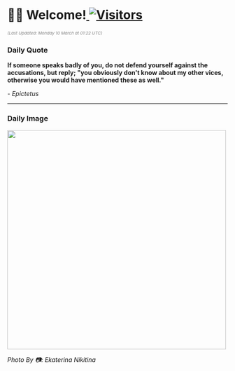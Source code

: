 <h1>👋🏽 Welcome!<a href="https://github.com/OmitNomis/"> <img src="https://visitor-badge.laobi.icu/badge?page_id=OmitNomis" alt="Visitors"></a></h1>

<i><p style="font-size: 0.6rem; color:gray">(Last Updated: Monday 10 March at 01:22 UTC)</p></i>

<h3> Daily Quote </h3>
<b><p>If someone speaks badly of you, do not defend yourself against the accusations, but reply; &quot;you obviously don&#39;t know about my other vices, otherwise you would have mentioned these as well.&quot;</p></b>
<i><caption style="font-size: 0.8rem; color:gray;">- Epictetus</caption></i>


<hr>

<h3>Daily Image</h3>
<a href="https://images.pexels.com/photos/31035364/pexels-photo-31035364.jpeg" target="_blank"><img style="height:500px;" src="https://images.pexels.com/photos/31035364/pexels-photo-31035364.jpeg"/></a>

<i><caption style="font-size: 0.8rem; color:gray;"> Photo By 📷: Ekaterina Nikitina</caption></i>
